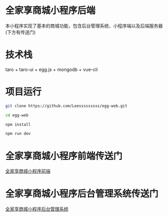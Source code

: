 # 全家享商城小程序后端

本小程序实现了基本的商城功能，包含后台管理系统、小程序端以及后端服务器(下方有传送门)

# 技术栈

taro + taro-ui + egg.js + mongodb + vue-cli

# 项目运行

```bash
git clone https://github.com/Leesssssssss/egg-web.git

cd egg-web

npm install

npm run dev
```
# 全家享商城小程序前端传送门

[全家享商城小程序前端](https://github.com/Leesssssssss/web-taro)

# 全家享商城小程序后台管理系统传送门

[全家享商城小程序后台管理系统](https://github.com/Leesssssssss/admin-web)
